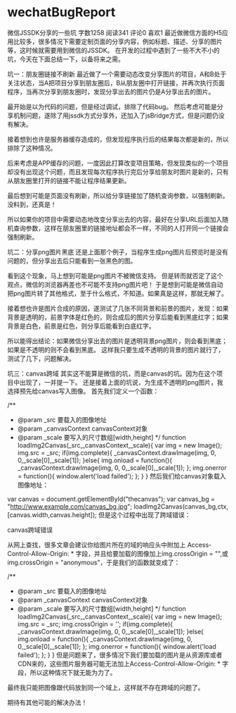 # wechatBugReport
微信JSSDK分享的一些坑
字数1258 阅读341 评论0 喜欢1
最近做微信方面的H5应用比较多，很多情况下需要定制页面的分享内容，例如标题、描述、分享的图片等，这时候就需要用到微信的JSSDK。
在开发的过程中遇到了一些不大不小的坑，今天在下面总结一下，以备将来之需。

坑一：朋友圈链接不刷新
最近做了一个需要动态改变分享图片的项目，A和B处于关注状态，当A把项目分享到朋友圈后，B从朋友圈中打开链接，并再次执行页面程序，当再次分享到朋友圈时，发现分享出去的图片仍是A分享出去的图片。

最开始是以为代码的问题，但是经过调试，排除了代码bug。
然后考虑可能是分享机制问题，遂除了用jssdk方式分享外，还加入了jsBridge方式，但是问题仍没有解决。

接着想到也许是服务器缓存造成的，但发现程序执行后的结果每次都是新的，所以排除了这种情况。

后来考虑是APP缓存的问题，一度因此打算改变项目策略，但发现类似的一个项目却没有出现这个问题，而且发现每次程序执行完后分享给朋友时图片是新的，只有从朋友圈里打开的链接不能让程序结果更新。

最后想到可能是页面没有刷新，所以给分享链接加了随机查询参数，以强制刷新。没料到，还真是！

所以如果你的项目中需要动态地改变分享出去的内容，最好在分享URL后面加入随机查询参数，这样在朋友圈里的链接地址都会不一样，不同的人打开同一个链接会强制刷新。

坑二：分享png图片黑底
还是上面那个例子，当程序生成png图片后预览时是没有问题的，但分享出去后只能看到一张黑色的图。

看到这个现象，马上想到可能是png图片不被微信支持。
但是转而就否定了这个观点，微信的浏览器再差也不可能不支持png图片吧！
于是想到可能是微信自动把png图片转了其他格式，至于什么格式，不知道。如果真是这样，那就无解了。

接着想也许是图片合成的原因，遂测试了几张不同背景和前景的图片，发现：如果背景是透明的，前景字体是红色的，则合成后的图片分享后能看到黑底红字；如果背景是白色，前景是红色，则分享后能看到白底红字。

所以能得出结论：如果微信分享出去的图片是透明背景png图片，则会看到黑底；如果是不透明的则不会看到黑底。
这样我只要生成不透明的背景的图片就行了，测试了几下，问题解决。

坑三：canvas跨域
其实这不能算是微信的坑，而是canvas的坑。因为在这个项目中出现了，一并提一下。
还是接着上面的坑说，为生成不透明的png图片，我选择预先给canvas写入图像。
首先我们定义一个函数：

/**
* @param _src 要载入的图像地址
* @param _canvasContext canvasContext对象
* @param _scale 要写入的尺寸数组[width,height]
*/
function loadImg2Canvas(_src,_canvasContext,_scale){
    var img = new Image();  
    img.src = _src; 
    if(img.complete){
        _canvasContext.drawImage(img, 0, 0,_scale[0],_scale[1]);
    }else{
        img.onload = function(){
            _canvasContext.drawImage(img, 0, 0,_scale[0],_scale[1]);
        };
        img.onerror = function(){
            window.alert('load failed');
        };
    }
}
然后我们给canvas对象载入图像地址：

var canvas  = document.getElementById("thecanvas");
var canvas_bg = "http://www.example.com/canvas_bg.jpg";
loadImg2Canvas(canvas_bg,ctx,[canvas.width,canvas.height]);
但是这个过程中出现了跨域错误：


canvas跨域错误

从网上查找，很多文章会建议你给图片所在的域的响应头中附加上 Access-Control-Allow-Origin: * 字段，并且给要加载的图像加上img.crossOrigin = "",或img.crossOrigin = "anonymous"，于是我们的函数就变成了：

/**
* @param _src 要载入的图像地址
* @param _canvasContext canvasContext对象
* @param _scale 要写入的尺寸数组[width,height]
*/
function loadImg2Canvas(_src,_canvasContext,_scale){
    var img = new Image();  
    img.src = _src; 
    img.crossOrigin = '';
    if(img.complete){
        _canvasContext.drawImage(img, 0, 0,_scale[0],_scale[1]);
    }else{
        img.onload = function(){
            _canvasContext.drawImage(img, 0, 0,_scale[0],_scale[1]);
        };
        img.onerror = function(){
            window.alert('load failed');
        };
    }
}
但是问题来了，很多情况下我们要加载的图片是从资源库或者CDN来的，这些图片服务器可能无法加上Access-Control-Allow-Origin: * 字段，所以这种情况下就无能为力了。

最终我只能把图像跟代码放到同一个域上，这样就不存在跨域的问题了。

期待有其他可能的解决办法！
